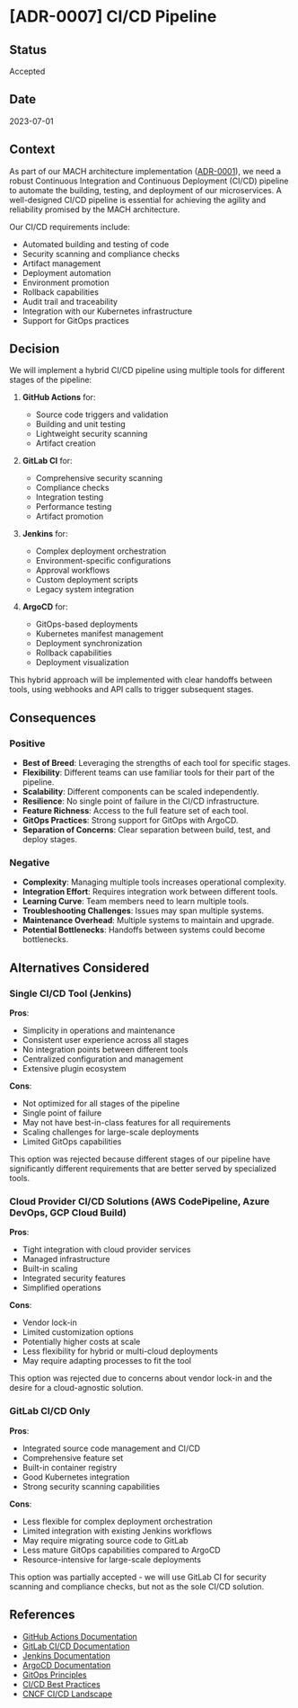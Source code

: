 # [ADR-0007] CI/CD Pipeline

## Status

Accepted

## Date

2023-07-01

## Context

As part of our MACH architecture implementation ([ADR-0001](0001-adopt-mach-architecture.md)), we need a robust Continuous Integration and Continuous Deployment (CI/CD) pipeline to automate the building, testing, and deployment of our microservices. A well-designed CI/CD pipeline is essential for achieving the agility and reliability promised by the MACH architecture.

Our CI/CD requirements include:
- Automated building and testing of code
- Security scanning and compliance checks
- Artifact management
- Deployment automation
- Environment promotion
- Rollback capabilities
- Audit trail and traceability
- Integration with our Kubernetes infrastructure
- Support for GitOps practices

## Decision

We will implement a hybrid CI/CD pipeline using multiple tools for different stages of the pipeline:

1. **GitHub Actions** for:
   - Source code triggers and validation
   - Building and unit testing
   - Lightweight security scanning
   - Artifact creation

2. **GitLab CI** for:
   - Comprehensive security scanning
   - Compliance checks
   - Integration testing
   - Performance testing
   - Artifact promotion

3. **Jenkins** for:
   - Complex deployment orchestration
   - Environment-specific configurations
   - Approval workflows
   - Custom deployment scripts
   - Legacy system integration

4. **ArgoCD** for:
   - GitOps-based deployments
   - Kubernetes manifest management
   - Deployment synchronization
   - Rollback capabilities
   - Deployment visualization

This hybrid approach will be implemented with clear handoffs between tools, using webhooks and API calls to trigger subsequent stages.

## Consequences

### Positive

- **Best of Breed**: Leveraging the strengths of each tool for specific stages.
- **Flexibility**: Different teams can use familiar tools for their part of the pipeline.
- **Scalability**: Different components can be scaled independently.
- **Resilience**: No single point of failure in the CI/CD infrastructure.
- **Feature Richness**: Access to the full feature set of each tool.
- **GitOps Practices**: Strong support for GitOps with ArgoCD.
- **Separation of Concerns**: Clear separation between build, test, and deploy stages.

### Negative

- **Complexity**: Managing multiple tools increases operational complexity.
- **Integration Effort**: Requires integration work between different tools.
- **Learning Curve**: Team members need to learn multiple tools.
- **Troubleshooting Challenges**: Issues may span multiple systems.
- **Maintenance Overhead**: Multiple systems to maintain and upgrade.
- **Potential Bottlenecks**: Handoffs between systems could become bottlenecks.

## Alternatives Considered

### Single CI/CD Tool (Jenkins)

**Pros**:
- Simplicity in operations and maintenance
- Consistent user experience across all stages
- No integration points between different tools
- Centralized configuration and management
- Extensive plugin ecosystem

**Cons**:
- Not optimized for all stages of the pipeline
- Single point of failure
- May not have best-in-class features for all requirements
- Scaling challenges for large-scale deployments
- Limited GitOps capabilities

This option was rejected because different stages of our pipeline have significantly different requirements that are better served by specialized tools.

### Cloud Provider CI/CD Solutions (AWS CodePipeline, Azure DevOps, GCP Cloud Build)

**Pros**:
- Tight integration with cloud provider services
- Managed infrastructure
- Built-in scaling
- Integrated security features
- Simplified operations

**Cons**:
- Vendor lock-in
- Limited customization options
- Potentially higher costs at scale
- Less flexibility for hybrid or multi-cloud deployments
- May require adapting processes to fit the tool

This option was rejected due to concerns about vendor lock-in and the desire for a cloud-agnostic solution.

### GitLab CI/CD Only

**Pros**:
- Integrated source code management and CI/CD
- Comprehensive feature set
- Built-in container registry
- Good Kubernetes integration
- Strong security scanning capabilities

**Cons**:
- Less flexible for complex deployment orchestration
- Limited integration with existing Jenkins workflows
- May require migrating source code to GitLab
- Less mature GitOps capabilities compared to ArgoCD
- Resource-intensive for large-scale deployments

This option was partially accepted - we will use GitLab CI for security scanning and compliance checks, but not as the sole CI/CD solution.

## References

- [GitHub Actions Documentation](https://docs.github.com/en/actions)
- [GitLab CI/CD Documentation](https://docs.gitlab.com/ee/ci/)
- [Jenkins Documentation](https://www.jenkins.io/doc/)
- [ArgoCD Documentation](https://argo-cd.readthedocs.io/)
- [GitOps Principles](https://www.gitops.tech/)
- [CI/CD Best Practices](https://www.atlassian.com/continuous-delivery/principles/continuous-integration-vs-delivery-vs-deployment)
- [CNCF CI/CD Landscape](https://landscape.cncf.io/card-mode?category=continuous-integration-delivery)
